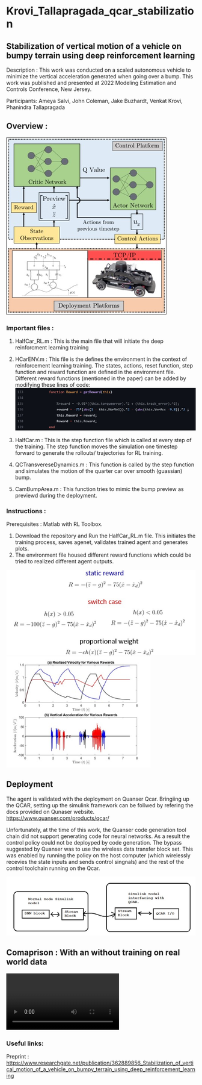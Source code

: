 # Krovi_Tallapragada_qcar_stabilization
## Stabilization of vertical motion of a vehicle on bumpy terrain using deep reinforcement learning

Description : This work was conducted on a scaled autonomous vehicle to minimize the vertical acceleration generated when going over a bump.
This work was published and presented at 2022 Modeling Estimation and Controls Conference, New Jersey.

Participants: Ameya Salvi, John Coleman, Jake Buzhardt, Venkat Krovi, Phanindra Tallapragada

## Overview : 
![alt text](https://github.com/ClemsonFA1p1/Krovi_Tallapragada_qcar_stabilization/blob/main/mecc_1.jpg)


### Important files : 
1. HalfCar_RL.m : This is the main file that will initiate the deep reinforcment learning training
2. HCarENV.m : This file is the defines the environment in the context of reinforcement learning training. The states, actions, reset function, step function and reward function are defined in the environment file. Different reward functions (mentioned in the paper) can be added by modifying these lines of code:
![alt text](https://github.com/ClemsonFA1p1/Krovi_Tallapragada_qcar_stabilization/blob/main/mecc_4.jpg)

3. HalfCar.m : This is the step function file which is called at every step of the training. The step function moves the simulation one timestep forward to generate the rollouts/ trajectories for RL training.
4. QCTransvereseDynamics.m : This function is called by the step function and simulates the motion of the quarter car over smooth (guassian) bump.
5. CamBumpArea.m : This function tries to mimic the bump preview as previewd during the deployment.

### Instructions :
Prerequisites : Matlab with RL Toolbox.

1. Download the repository and Run the HalfCar_RL.m file. This initiates the training process, saves agenet, validates trained agent and generates plots.
2. The environment file housed different reward functions which could be tried to realized different agent outputs.

![alt text](https://github.com/ClemsonFA1p1/Krovi_Tallapragada_qcar_stabilization/blob/main/mecc_3.jpg)
![alt text](https://github.com/ClemsonFA1p1/Krovi_Tallapragada_qcar_stabilization/blob/main/mecc_2.jpg)


## Deployment

The agent is validated with the deployment on Quanser Qcar. Bringiing up the QCAR, setting up the simulink framework can be follwed by refering the docs provided on Qunaser website. 
https://www.quanser.com/products/qcar/

Unfortunately, at the time of this work, the Quanser code generation tool chain did not support generating code for neural networks. As a result the control policy could not be deployped by code generation. The bypass suggested by Quanser was to use the wireless data transfer block set. This was enabled by running the policy on the host computer (which wirelessly recevies the state inputs and sends control singnals) and the rest of the control toolchain running on the Qcar.

![alt text](https://github.com/ClemsonFA1p1/Krovi_Tallapragada_qcar_stabilization/blob/main/mecc_5.jpg)

## Comaprison : With an without training on real world data

![alt text](https://github.com/ClemsonFA1p1/Krovi_Tallapragada_qcar_stabilization/blob/main/Qcar_video.mp4)


### Useful links:
Preprint : https://www.researchgate.net/publication/362889856_Stabilization_of_vertical_motion_of_a_vehicle_on_bumpy_terrain_using_deep_reinforcement_learning

